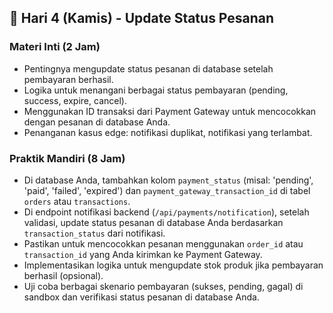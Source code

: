 ## 📆 Hari 4 (Kamis) - Update Status Pesanan

### Materi Inti (2 Jam)
- Pentingnya mengupdate status pesanan di database setelah pembayaran berhasil.
- Logika untuk menangani berbagai status pembayaran (pending, success, expire, cancel).
- Menggunakan ID transaksi dari Payment Gateway untuk mencocokkan dengan pesanan di database Anda.
- Penanganan kasus edge: notifikasi duplikat, notifikasi yang terlambat.

### Praktik Mandiri (8 Jam)
- Di database Anda, tambahkan kolom `payment_status` (misal: 'pending', 'paid', 'failed', 'expired') dan `payment_gateway_transaction_id` di tabel `orders` atau `transactions`.
- Di endpoint notifikasi backend (`/api/payments/notification`), setelah validasi, update status pesanan di database Anda berdasarkan `transaction_status` dari notifikasi.
- Pastikan untuk mencocokkan pesanan menggunakan `order_id` atau `transaction_id` yang Anda kirimkan ke Payment Gateway.
- Implementasikan logika untuk mengupdate stok produk jika pembayaran berhasil (opsional).
- Uji coba berbagai skenario pembayaran (sukses, pending, gagal) di sandbox dan verifikasi status pesanan di database Anda.